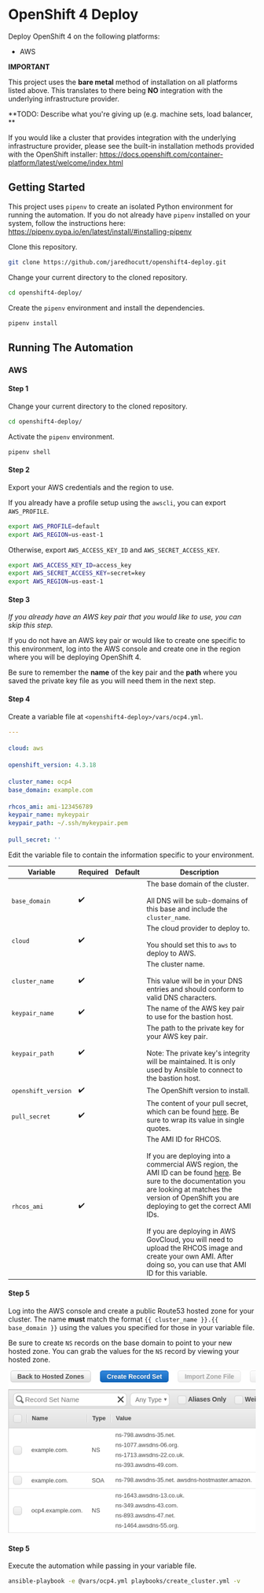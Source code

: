 # OpenShift 4 Deploy

Deploy OpenShift 4 on the following platforms:

- AWS

**IMPORTANT**

This project uses the **bare metal** method of installation on all platforms
listed above. This translates to there being **NO** integration with the underlying
infrastructure provider.

**TODO: Describe what you're giving up (e.g. machine sets, load balancer, **

If you would like a cluster that provides integration with the underlying
infrastructure provider, please see the built-in installation methods provided
with the OpenShift installer:
https://docs.openshift.com/container-platform/latest/welcome/index.html

## Getting Started

This project uses `pipenv` to create an isolated Python environment for running
the automation. If you do not already have `pipenv` installed on your system,
follow the instructions here:
https://pipenv.pypa.io/en/latest/install/#installing-pipenv

Clone this repository.

```bash
git clone https://github.com/jaredhocutt/openshift4-deploy.git
```

Change your current directory to the cloned repository.

```bash
cd openshift4-deploy/
```

Create the `pipenv` environment and install the dependencies.

```bash
pipenv install
```

## Running The Automation

### AWS

#### Step 1

Change your current directory to the cloned repository.

```bash
cd openshift4-deploy/
```

Activate the `pipenv` environment.

```bash
pipenv shell
```

#### Step 2

Export your AWS credentials and the region to use.

If you already have a profile setup using the
`awscli`, you can export `AWS_PROFILE`.

```bash
export AWS_PROFILE=default
export AWS_REGION=us-east-1
```

Otherwise, export `AWS_ACCESS_KEY_ID`
and `AWS_SECRET_ACCESS_KEY`.

```bash
export AWS_ACCESS_KEY_ID=access_key
export AWS_SECRET_ACCESS_KEY=secret=key
export AWS_REGION=us-east-1
```

#### Step 3

*If you already have an AWS key pair that you would like to use, you can skip
this step.*

If you do not have an AWS key pair or would like to create one specific to this
environment, log into the AWS console and create one in the region where you
will be deploying OpenShift 4.

Be sure to remember the **name** of the key pair and the **path** where you
saved the private key file as you will need them in the next step.

#### Step 4

Create a variable file at `<openshift4-deploy>/vars/ocp4.yml`.

```yaml
---

cloud: aws

openshift_version: 4.3.18

cluster_name: ocp4
base_domain: example.com

rhcos_ami: ami-123456789
keypair_name: mykeypair
keypair_path: ~/.ssh/mykeypair.pem

pull_secret: ''
```

Edit the variable file to contain the information specific to your
environment.

| Variable            | Required           | Default | Description                                                                                                                                                                                                                                                                                                                                                                                                                            |
| ------------------- | ------------------ | ------- | -------------------------------------------------------------------------------------------------------------------------------------------------------------------------------------------------------------------------------------------------------------------------------------------------------------------------------------------------------------------------------------------------------------------------------------- |
| `base_domain`       | :heavy_check_mark: |         | The base domain of the cluster.<br><br>All DNS will be sub-domains of this base and include the `cluster_name`.                                                                                                                                                                                                                                                                                                                        |
| `cloud`             | :heavy_check_mark: |         | The cloud provider to deploy to.<br><br>You should set this to `aws` to deploy to AWS.                                                                                                                                                                                                                                                                                                                                                 |
| `cluster_name`      | :heavy_check_mark: |         | The cluster name.<br><br>This value will be in your DNS entries and should conform to valid DNS characters.                                                                                                                                                                                                                                                                                                                            |
| `keypair_name`      | :heavy_check_mark: |         | The name of the AWS key pair to use for the bastion host.                                                                                                                                                                                                                                                                                                                                                                              |
| `keypair_path`      | :heavy_check_mark: |         | The path to the private key for your AWS key pair.<br><br>Note: The private key's integrity will be maintained. It is only used by Ansible to connect to the bastion host.                                                                                                                                                                                                                                                             |
| `openshift_version` | :heavy_check_mark: |         | The OpenShift version to install.                                                                                                                                                                                                                                                                                                                                                                                                      |
| `pull_secret`       | :heavy_check_mark: |         | The content of your pull secret, which can be found [here][pull_secret]. Be sure to wrap its value in single quotes.                                                                                                                                                                                                                                                                                                                   |
| `rhcos_ami`         | :heavy_check_mark: |         | The AMI ID for RHCOS.<br><br>If you are deploying into a commercial AWS region, the AMI ID can be found [here][rhcos_ami_ids]. Be sure to the documentation you are looking at matches the version of OpenShift you are deploying to get the correct AMI IDs.<br><br>If you are deploying in AWS GovCloud, you will need to upload the RHCOS image and create your own AMI. After doing so, you can use that AMI ID for this variable. |

[pull_secret]: https://cloud.redhat.com/openshift/install/pull-secret
[rhcos_ami_ids]: https://docs.openshift.com/container-platform/latest/installing/installing_aws/installing-aws-user-infra.html#installation-aws-user-infra-rhcos-ami_installing-aws-user-infra

#### Step 5

Log into the AWS console and create a public Route53 hosted zone for your
cluster. The name **must** match the format `{{ cluster_name }}.{{ base_domain }}`
using the values you specified for those in your variable file.

Be sure to create `NS` records on the base domain to point to your new hosted
zone. You can grab the values for the `NS` record by viewing your hosted zone.

![Route53 NS Record](docs/images/route53_ns.png)

#### Step 5

Execute the automation while passing in your variable file.

```bash
ansible-playbook -e @vars/ocp4.yml playbooks/create_cluster.yml -v
```
